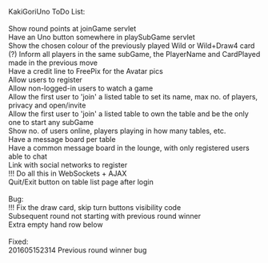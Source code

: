 KakiGoriUno ToDo List:<br />
<br />
Show round points at joinGame servlet<br />
Have an Uno button somewhere in playSubGame servlet<br />
Show the chosen colour of the previously played Wild or Wild+Draw4 card<br />
(?) Inform all players in the same subGame, the PlayerName and CardPlayed made in the previous move<br />
Have a credit line to FreePix for the Avatar pics<br />
Allow users to register<br />
Allow non-logged-in users to watch a game<br />
Allow the first user to 'join' a listed table to set its name, max no. of players, privacy and open/invite<br />
Allow the first user to 'join' a listed table to own the table and be the only one to start any subGame<br />
Show no. of users online, players playing in how many tables, etc.<br />
Have a message board per table<br />
Have a common message board in the lounge, with only registered users able to chat<br />
Link with social networks to register<br />
!!! Do all this in WebSockets + AJAX<br />
Quit/Exit button on table list page after login<br />
<br />
Bug:<br />
!!! Fix the draw card, skip turn buttons visibility code<br />
Subsequent round not starting with previous round winner<br />
Extra empty hand row below<br />
<br />
Fixed:<br />
201605152314 Previous round winner bug<br />
